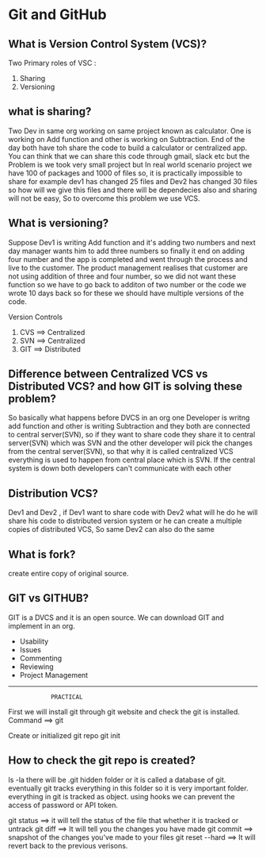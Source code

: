 # Git and GitHub
## What is Version Control System (VCS)?
Two Primary roles of VSC :
  1. Sharing
  2. Versioning

## what is sharing?
Two Dev in same org working on same project known as calculator. One is working on Add function and other is working on Subtraction.
End of the day both have toh share the code to build a calculator or centralized app. You can think that we can share this code through gmail, slack etc but the
Problem is we took very small project but In real world scenario project we have 100 of packages and 1000 of files so, it is practically impossible to share for example dev1 has changed 25 files and Dev2 has changed 30 files so how will we give this files and there will be dependecies also and sharing will not be easy, So to overcome this problem we use VCS.

## What is versioning?
Suppose Dev1 is writing Add function and it's adding two numbers and next day manager wants him to add three numbers so finally it end on adding four number and the app is completed and went through the process and live to the customer.
The product management realises that customer are not using addition of three and four number, so we did not want these function so we have to go back to additon of two number or the code we wrote 10 days back so for these we should have multiple versions of the code.

Version Controls
1. CVS ==> Centralized
2. SVN ==> Centralized
3. GIT ==> Distributed

## Difference between Centralized VCS vs Distributed VCS? and how GIT is solving these problem?
So basically what happens before DVCS in an org one Developer is writng add function and other is writing Subtraction and they both are connected to central server(SVN), so if they want to share code they share it to central server(SVN) which was SVN  and the other developer will pick the changes from the central server(SVN), so that why it is called centralized VCS everything is used to happen from central place which is SVN. If the central system is down both developers can't communicate with each other

## Distribution VCS?
Dev1 and Dev2 , if Dev1 want to share code with Dev2 what will he do he will share his code to distributed version system or he can create a multiple copies of distributed VCS, So same Dev2 can also do the same

## What is fork?
create entire copy of original source.

## GIT vs GITHUB?
GIT is a DVCS and it is an open source. We can download GIT and implement in an org.
- Usability
- Issues
- Commenting
- Reviewing
- Project Management

------------------------------------------------------------------------
				PRACTICAL
First we will install git through git website and check the git is installed.
Command ==> git 

Create or initialized git repo
git init

## How to check the git repo is created?
ls -la there will be .git hidden folder or it is called a database of git. eventually git tracks everything in this folder so it is very important folder.
everything in git is tracked as object.
using hooks we can prevent the access of password or API token.

git status ==> it will tell the status of the file that whether it is tracked or untrack
git diff ==> It will tell you the changes you have made 
git commit ==> snapshot of the changes you've made to your files
git reset --hard <commitid> ==> It will revert back to the previous verisons.
